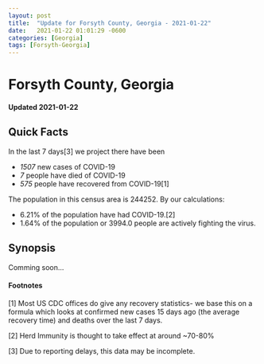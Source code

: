 ```yaml
---
layout: post
title:  "Update for Forsyth County, Georgia - 2021-01-22"
date:   2021-01-22 01:01:29 -0600
categories: [Georgia]
tags: [Forsyth-Georgia]
---
```


# Forsyth County, Georgia
#### Updated 2021-01-22

## Quick Facts

In the last 7 days[3] we project there have been
- *1507* new cases of COVID-19
- *7* people have died of COVID-19
- *575* people have recovered from COVID-19[1]

The population in this census area is 244252. By our calculations:
- 6.21% of the population have had COVID-19.[2]
- 1.64% of the population or 3994.0 people are actively fighting the virus.

## Synopsis

Comming soon...


#### Footnotes

[1] Most US CDC offices do give any recovery statistics- we base this on a formula which looks at confirmed new cases
15 days ago (the average recovery time) and deaths over the last 7 days.

[2] Herd Immunity is thought to take effect at around ~70-80%

[3] Due to reporting delays, this data may be incomplete.
 
    